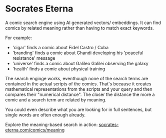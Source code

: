 # Socrates Eterna

A comic search engine using AI generated vectors/ embeddings. It can find comics by related meaning rather than having to match exact keywords. 

For example:
- 'cigar' finds a comic about Fidel Castro / Cuba
- 'branding' finds a comic about Ghandi developing his 'peaceful resistance' message
- 'universe' finds a comic about Galileo Galilei observing the galaxy
- 'health' finds a comic about physical training

<!-- ![screen-recording of meaning search terms in action](public/main/meaning-search-screen-recording.gif) -->


The search enginge works, eventhough none of the search terms are contained in the actual scripts of the comics. That's because it creates mathematical representations from the scripts and your query and then compares their "numerical distance". The closer the distance the more a comic and a search term are related by meaning. 

You could even describe what you are looking for in full sentences, but single words are often enough already.



Explore the meaning-based search in action: [socrates-eterna.com/comics/meaning](https://socrates-eterna.com/comics/meaning)